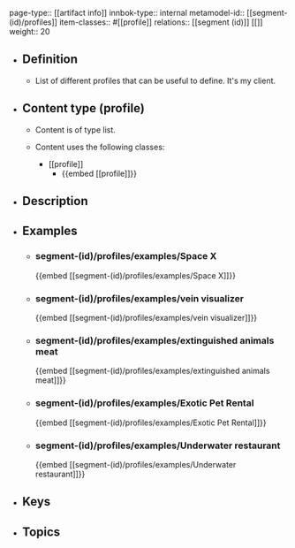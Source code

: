 page-type:: [[artifact info]]
innbok-type:: internal
metamodel-id:: [[segment-(id)/profiles]]
item-classes:: #[[profile]]
relations:: [[segment (id)]] [[]]
weight:: 20

- ## Definition
  - List of different profiles that can be useful to define. It's my client.
- ## Content type (profile)
  - Content is of type list.
  
  - Content uses the following classes:
    - [[profile]]
      - {{embed [[profile]]}}
  
- ## Description
- ## Examples
  - ### segment-(id)/profiles/examples/Space X
    {{embed [[segment-(id)/profiles/examples/Space X]]}}
  - ### segment-(id)/profiles/examples/vein visualizer
    {{embed [[segment-(id)/profiles/examples/vein visualizer]]}}
  - ### segment-(id)/profiles/examples/extinguished animals meat
    {{embed [[segment-(id)/profiles/examples/extinguished animals meat]]}}
  - ### segment-(id)/profiles/examples/Exotic Pet Rental
    {{embed [[segment-(id)/profiles/examples/Exotic Pet Rental]]}}
  - ### segment-(id)/profiles/examples/Underwater restaurant
    {{embed [[segment-(id)/profiles/examples/Underwater restaurant]]}}
  
- ## Keys
  
- ## Topics
  


